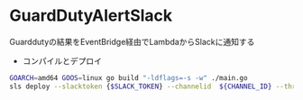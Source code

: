# GuardDutyAlertSlack

Guarddutyの結果をEventBridge経由でLambdaからSlackに通知する

- コンパイルとデプロイ
```bash
GOARCH=amd64 GOOS=linux go build "-ldflags=-s -w" ./main.go
sls deploy --slacktoken {$SLACK_TOKEN} --channelid  ${CHANNEL_ID} --threshold ${THRESHOLD}
```
